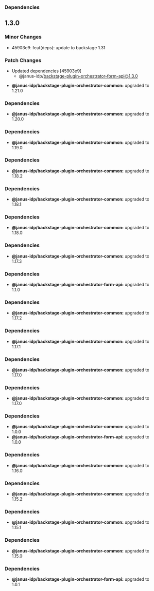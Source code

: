 ### Dependencies

## 1.3.0

### Minor Changes

- 45903e9: feat(deps): update to backstage 1.31

### Patch Changes

- Updated dependencies [45903e9]
  - @janus-idp/backstage-plugin-orchestrator-form-api@1.3.0

* **@janus-idp/backstage-plugin-orchestrator-common:** upgraded to 1.21.0

### Dependencies

- **@janus-idp/backstage-plugin-orchestrator-common:** upgraded to 1.20.0

### Dependencies

- **@janus-idp/backstage-plugin-orchestrator-common:** upgraded to 1.19.0

### Dependencies

- **@janus-idp/backstage-plugin-orchestrator-common:** upgraded to 1.18.2

### Dependencies

- **@janus-idp/backstage-plugin-orchestrator-common:** upgraded to 1.18.1

### Dependencies

- **@janus-idp/backstage-plugin-orchestrator-common:** upgraded to 1.18.0

### Dependencies

- **@janus-idp/backstage-plugin-orchestrator-common:** upgraded to 1.17.3

### Dependencies

- **@janus-idp/backstage-plugin-orchestrator-form-api:** upgraded to 1.1.0

### Dependencies

- **@janus-idp/backstage-plugin-orchestrator-common:** upgraded to 1.17.2

### Dependencies

- **@janus-idp/backstage-plugin-orchestrator-common:** upgraded to 1.17.1

### Dependencies

- **@janus-idp/backstage-plugin-orchestrator-common:** upgraded to 1.17.0

### Dependencies

- **@janus-idp/backstage-plugin-orchestrator-common:** upgraded to 1.17.0

### Dependencies

- **@janus-idp/backstage-plugin-orchestrator-common:** upgraded to 1.0.0
- **@janus-idp/backstage-plugin-orchestrator-form-api:** upgraded to 1.0.0

### Dependencies

- **@janus-idp/backstage-plugin-orchestrator-common:** upgraded to 1.16.0

### Dependencies

- **@janus-idp/backstage-plugin-orchestrator-common:** upgraded to 1.15.2

### Dependencies

- **@janus-idp/backstage-plugin-orchestrator-common:** upgraded to 1.15.1

### Dependencies

- **@janus-idp/backstage-plugin-orchestrator-common:** upgraded to 1.15.0

### Dependencies

- **@janus-idp/backstage-plugin-orchestrator-form-api:** upgraded to 1.0.1
